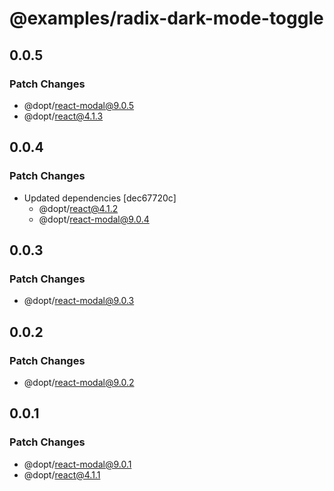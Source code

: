# @examples/radix-dark-mode-toggle

## 0.0.5

### Patch Changes

- @dopt/react-modal@9.0.5
- @dopt/react@4.1.3

## 0.0.4

### Patch Changes

- Updated dependencies [dec67720c]
  - @dopt/react@4.1.2
  - @dopt/react-modal@9.0.4

## 0.0.3

### Patch Changes

- @dopt/react-modal@9.0.3

## 0.0.2

### Patch Changes

- @dopt/react-modal@9.0.2

## 0.0.1

### Patch Changes

- @dopt/react-modal@9.0.1
- @dopt/react@4.1.1
